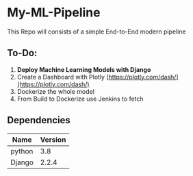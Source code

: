 # My-ML-Pipeline
This Repo will consists of a simple End-to-End modern pipeline

## To-Do:
1. **Deploy Machine Learning Models with Django**
2. Create a Dashboard with Plotly [https://plotly.com/dash/](https://plotly.com/dash/)
3. Dockerize the whole model 
4. From Build to Dockerize use Jenkins to fetch

## Dependencies
| Name | Version|
|---|---|
| python | 3.8 | 
| Django | 2.2.4 | 
